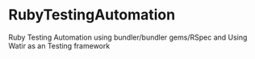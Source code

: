 # RubyTestingAutomation
Ruby Testing Automation using bundler/bundler gems/RSpec and Using Watir as an Testing framework
